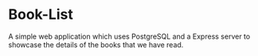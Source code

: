 # Book-List
A simple web application which uses PostgreSQL and a Express server to showcase the details of the books that we have read.
